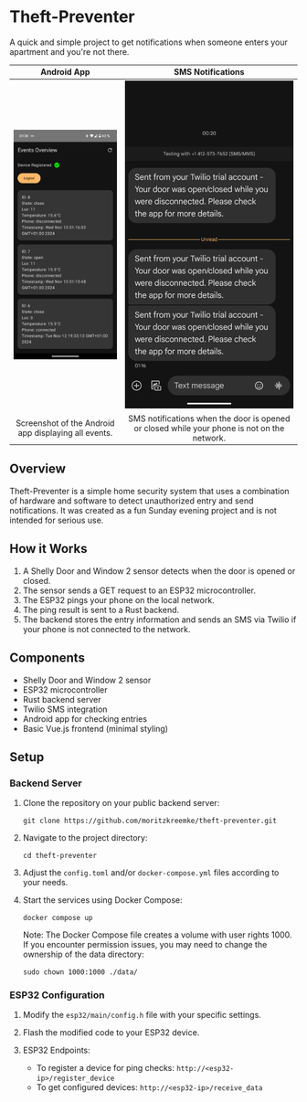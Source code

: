# Theft-Preventer

A quick and simple project to get notifications when someone enters your apartment and you're not there.

| Android App | SMS Notifications |
|:-----------:|:-----------------:|
| <img src="docs/img1.png" width="300" alt="Android App"> | <img src="docs/img2.png" width="300" alt="SMS Notifications"> |
| Screenshot of the Android app displaying all events. | SMS notifications when the door is opened or closed while your phone is not on the network. |


## Overview

Theft-Preventer is a simple home security system that uses a combination of hardware and software to detect unauthorized entry and send notifications. It was created as a fun Sunday evening project and is not intended for serious use.

## How it Works

1. A Shelly Door and Window 2 sensor detects when the door is opened or closed.
2. The sensor sends a GET request to an ESP32 microcontroller.
3. The ESP32 pings your phone on the local network.
4. The ping result is sent to a Rust backend.
5. The backend stores the entry information and sends an SMS via Twilio if your phone is not connected to the network.

## Components

- Shelly Door and Window 2 sensor
- ESP32 microcontroller
- Rust backend server
- Twilio SMS integration
- Android app for checking entries
- Basic Vue.js frontend (minimal styling)

## Setup

### Backend Server

1. Clone the repository on your public backend server:
   ```
   git clone https://github.com/moritzkreemke/theft-preventer.git
   ```

2. Navigate to the project directory:
   ```
   cd theft-preventer
   ```

3. Adjust the `config.toml` and/or `docker-compose.yml` files according to your needs.

4. Start the services using Docker Compose:
   ```
   docker compose up
   ```

   Note: The Docker Compose file creates a volume with user rights 1000. If you encounter permission issues, you may need to change the ownership of the data directory:
   ```
   sudo chown 1000:1000 ./data/
   ```

### ESP32 Configuration

1. Modify the `esp32/main/config.h` file with your specific settings.

2. Flash the modified code to your ESP32 device.

3. ESP32 Endpoints:
    - To register a device for ping checks: `http://<esp32-ip>/register_device`
    - To get configured devices: `http://<esp32-ip>/receive_data`

